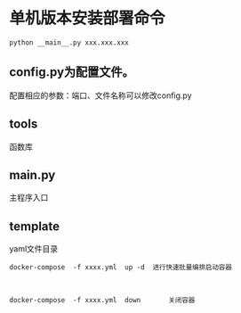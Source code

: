 # 单机版本安装部署命令
```
python __main__.py xxx.xxx.xxx
```

## config.py为配置文件。
配置相应的参数：端口、文件名称可以修改config.py


## tools
函数库


## __main__.py
主程序入口


## template
yaml文件目录

```
docker-compose  -f xxxx.yml  up -d  进行快速批量编排启动容器



docker-compose  -f xxxx.yml  down       关闭容器
```
